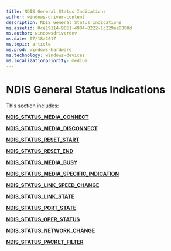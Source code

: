 ```yaml
---
title: NDIS General Status Indications
author: windows-driver-content
description: NDIS General Status Indications
ms.assetid: 0ce19114-9861-4904-8222-1c229aa0008d
ms.author: windowsdriverdev 
ms.date: 07/18/2017 
ms.topic: article 
ms.prod: windows-hardware 
ms.technology: windows-devices 
ms.localizationpriority: medium
---
```


# NDIS General Status Indications





This section includes:

[**NDIS\_STATUS\_MEDIA\_CONNECT**](ndis-status-media-connect.md)

[**NDIS\_STATUS\_MEDIA\_DISCONNECT**](ndis-status-media-disconnect.md)

[**NDIS\_STATUS\_RESET\_START**](ndis-status-reset-start.md)

[**NDIS\_STATUS\_RESET\_END**](ndis-status-reset-end.md)

[**NDIS\_STATUS\_MEDIA\_BUSY**](ndis-status-media-busy.md)

[**NDIS\_STATUS\_MEDIA\_SPECIFIC\_INDICATION**](ndis-status-media-specific-indication.md)

[**NDIS\_STATUS\_LINK\_SPEED\_CHANGE**](ndis-status-link-speed-change.md)

[**NDIS\_STATUS\_LINK\_STATE**](ndis-status-link-state.md)

[**NDIS\_STATUS\_PORT\_STATE**](ndis-status-port-state.md)

[**NDIS\_STATUS\_OPER\_STATUS**](ndis-status-oper-status.md)

[**NDIS\_STATUS\_NETWORK\_CHANGE**](ndis-status-network-change.md)

[**NDIS\_STATUS\_PACKET\_FILTER**](ndis-status-packet-filter.md)

 

 




